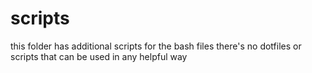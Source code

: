 # scripts

this folder has additional scripts for the bash files
there's no dotfiles or scripts that can be used in any helpful way
